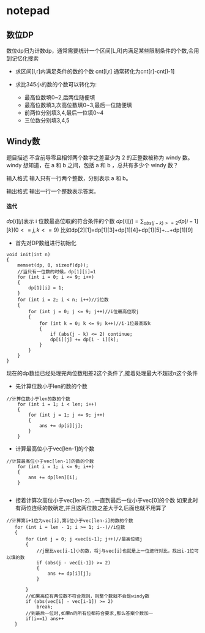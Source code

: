 # notepad
## 数位DP
数位dp归为计数dp，通常需要统计一个区间[L,R]内满足某些限制条件的个数,会用到记忆化搜索

 - 求区间[l,r]内满足条件的数的个数 cnt[l,r] 通常转化为cnt[r]-cnt[l-1]
 - 求比345小的数的个数可以转化为:
  
  	- 最高位数填0~2,后两位随便填
  	- 最高位数填3,次高位数填0~3,最后一位随便填
  	- 前两位分别填3,4,最后一位填0~4
  	- 三位数分别填3,4,5


## Windy数
题目描述
不含前导零且相邻两个数字之差至少为 2 的正整数被称为 windy 数。windy 想知道，在 a 和 b 之间，包括 a 和 b ，总共有多少个 windy 数？

输入格式
输入只有一行两个整数，分别表示 a 和 b。

输出格式
输出一行一个整数表示答案。

#### 迭代
$dp[i][j]$表示 i 位数最高位取j的符合条件的个数
$dp[i][j] =\sum_{abs(j-k)>=2} dp[i-1][k] (0<=j,k<=9)$
比如dp[2][1]=dp[1][3]+dp[1][4]+dp[1][5]+...+dp[1][9]

 - 首先对DP数组进行初始化

```
void init(int n)
{
	memset(dp, 0, sizeof(dp));
	//当只有一位数的时候，dp[1][i]=1
	for (int i = 0; i <= 9; i++)
	{
		dp[1][i] = 1;
	}
	for (int i = 2; i < n; i++)//i位数
	{
		for (int j = 0; j <= 9; j++)//i位最高位取j
		{
			for (int k = 0; k <= 9; k++)//i-1位最高取k
			{
				if (abs(j - k) <= 2) continue;
				dp[i][j] += dp[i - 1][k];
			}
		}
	}
}
```
现在的dp数组已经处理完两位数相差2这个条件了,接着处理最大不超过n这个条件

 - 先计算位数小于len的数的个数
```
//计算位数小于len的数的个数
	for (int i = 1; i < len; i++)
	{
		for (int j = 1; j <= 9; j++)
		{
			ans += dp[i][j];
		}
	}
```
 - 计算最高位小于vec[len-1]的个数

	

```
//计算最高位小于vec[len-1]的数的个数
	for (int i = 1; i <= 9; i++)
	{
		ans += dp[len][i];
	}
	
```
 - 接着计算次高位小于vec[len-2]...一直到最后一位小于vec[0]的个数
 如果此时有两位连续的数确定,并且这两位数之差大于2,后面也就不用算了
 ```
 //计算第i+1位为vec[i],第i位小于vec[len-i]的数的个数
	for (int i = len - 1; i >= 1; i--)//i位数
	{
		for (int j = 0; j <vec[i-1]; j++)//最高位填j
		{
		    //j是比vec[i-1]小的数，将j与vec[i]也就是上一位进行对比，找出i-1位可以填的数
			if (abs(j - vec[i-1]) >= 2)
			{
				ans += dp[i][j];
			}
			
		}
		//如果高位有两位数不符合规则，则整个数就不会是windy数
		if (abs(vec[i] - vec[i-1]) >= 2)
			break;
		//到最后一位时,如果n的所有位都符合要求,那么答案个数加一
		if(i==1) ans++
	}
 ```
